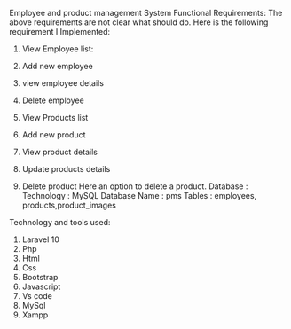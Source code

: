 Employee and product management System
Functional Requirements:
The above requirements are not clear what should do. Here is the following requirement I Implemented:
1.	View Employee list:
 

2.	Add new employee
 

3.	view employee details
 
4.	Delete employee
 

5.	View Products list
 
6.	Add new product
 
7.	View product details
 
 
8.	Update products details
 
9.	Delete product
Here an option to delete a product.
Database :
Technology : MySQL
Database Name : pms
Tables : employees, products,product_images

 

Technology and tools used:
1.	Laravel 10
2.	Php
3.	Html
4.	Css
5.	Bootstrap
6.	Javascript
7.	Vs code
8.	MySql
9.	Xampp



